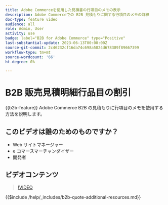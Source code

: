 ```yaml
---
title: Adobe Commerceを使用した見積書の行項目のメモの表示
description: Adobe Commerceでの B2B 見積もりに関する行項目のメモの詳細
doc-type: feature video
audience: all
role: Admin, User
activity: use
badge: label="B2B for Adobe Commerce" type="Positive"
last-substantial-update: 2023-06-13T00:00:00Z
source-git-commit: 2c46232cf16da74c698a5824d678389f89667399
workflow-type: tm+mt
source-wordcount: '66'
ht-degree: 0%

---
```


# B2B 販売見積明細行品目の割引

{{b2b-feature}}
Adobe Commerce B2B の見積もりに行項目のメモを使用する方法を説明します。

## このビデオは誰のためのものですか？

- Web サイトマネージャー
- e コマースマーチャンダイザー
- 開発者

## ビデオコンテンツ

>[!VIDEO](https://video.tv.adobe.com/v/3420417?learn=on)

{{$include /help/_includes/b2b-quote-additional-resources.md}}
